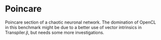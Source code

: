 # Poincare

Poincare section of a chaotic neuronal network.
The domination of OpenCL in this benchmark might be due to a better use of vector intrinsics in Transpiler.jl, but needs some
more investigations.
